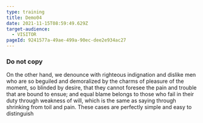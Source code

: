 ```yaml
---
type: training
title: Demo04
date: 2021-11-15T08:59:49.629Z
target-audience:
  - VISITOR
pageId: 9241577a-49ae-499a-90ec-dee2e934ac27
---
```

### Do not copy

On the other hand, we denounce with righteous indignation and dislike men who are so beguiled and demoralized by the charms of pleasure of the moment, so blinded by desire, that they cannot foresee the pain and trouble that are bound to ensue; and equal blame belongs to those who fail in their duty through weakness of will, which is the same as saying through shrinking from toil and pain. These cases are perfectly simple and easy to distinguish